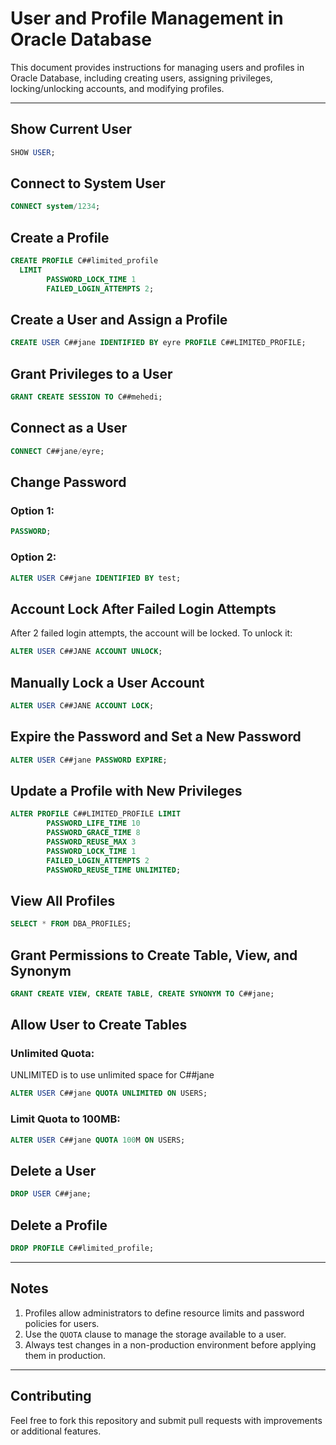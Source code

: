 # User and Profile Management in Oracle Database

This document provides instructions for managing users and profiles in Oracle Database, including creating users, assigning privileges, locking/unlocking accounts, and modifying profiles.

---

## Show Current User
```sql
SHOW USER;
```

## Connect to System User
```sql
CONNECT system/1234;
```

## Create a Profile
```sql
CREATE PROFILE C##limited_profile
  LIMIT
        PASSWORD_LOCK_TIME 1
        FAILED_LOGIN_ATTEMPTS 2;
```

## Create a User and Assign a Profile
```sql
CREATE USER C##jane IDENTIFIED BY eyre PROFILE C##LIMITED_PROFILE;
```

## Grant Privileges to a User
```sql
GRANT CREATE SESSION TO C##mehedi;
```

## Connect as a User
```sql
CONNECT C##jane/eyre;
```

## Change Password
### Option 1:
```sql
PASSWORD;
```
### Option 2:
```sql
ALTER USER C##jane IDENTIFIED BY test;
```

## Account Lock After Failed Login Attempts
After 2 failed login attempts, the account will be locked. To unlock it:
```sql
ALTER USER C##JANE ACCOUNT UNLOCK;
```

## Manually Lock a User Account
```sql
ALTER USER C##JANE ACCOUNT LOCK;
```

## Expire the Password and Set a New Password
```sql
ALTER USER C##jane PASSWORD EXPIRE;
```

## Update a Profile with New Privileges
```sql
ALTER PROFILE C##LIMITED_PROFILE LIMIT
        PASSWORD_LIFE_TIME 10
        PASSWORD_GRACE_TIME 8
        PASSWORD_REUSE_MAX 3
        PASSWORD_LOCK_TIME 1
        FAILED_LOGIN_ATTEMPTS 2
        PASSWORD_REUSE_TIME UNLIMITED;
```

## View All Profiles
```sql
SELECT * FROM DBA_PROFILES;
```

## Grant Permissions to Create Table, View, and Synonym
```sql
GRANT CREATE VIEW, CREATE TABLE, CREATE SYNONYM TO C##jane;
```

## Allow User to Create Tables
### Unlimited Quota:
UNLIMITED is to use unlimited space for C##jane
```sql
ALTER USER C##jane QUOTA UNLIMITED ON USERS;
```
### Limit Quota to 100MB:
```sql
ALTER USER C##jane QUOTA 100M ON USERS;
```

## Delete a User
```sql
DROP USER C##jane;
```

## Delete a Profile
```sql
DROP PROFILE C##limited_profile;
```

---

## Notes
1. Profiles allow administrators to define resource limits and password policies for users.
2. Use the `QUOTA` clause to manage the storage available to a user.
3. Always test changes in a non-production environment before applying them in production.

---

## Contributing
Feel free to fork this repository and submit pull requests with improvements or additional features.

